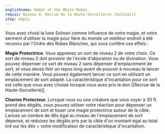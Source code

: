 ```yaml
---
englishname: Adept of the White Robes
requis: Niveau 4, Recrue de la Haute-Sorcellerie (Solinari)
step: empty
---
```

Vous avez choisi la lune Solinari comme influence de votre magie, et votre serment d'utiliser la magie pour faire du monde un meilleur endroit a été reconnu par l'Ordre des Robes Blanches, qui vous confère ces effets :

**Magie Protectrice.** Vous apprenez un sort de niveau 2 de votre choix. Ce sort de niveau 2 doit provenir de l'école d'abjuration ou de divination. Vous pouvez dépenser ce sort de niveau 2 sans dépenser d'emplacement de sort, et vous devez finir un repos long avant de pouvoir à nouveau le lancer de cette manière. Vous pouvez également lancer ce sort en utilisant un emplacement de sort adapté. La caractéristique d'incantation pour ce sort est celle que vous avez choisie lorsque vous avez pris le don [[Recrue de la Haute-Sorcellerie]].

**Charme Protecteur.** Lorsque vous ou une créature que vous voyer à 30 ft. prend des dégâts, vous pouvez utiliser votre réaction pour dépenser un emplacement de sort et tisser une magie protectrice autour de la cible. Lancez un nombre de d6s égal au niveau de l'emplacement de sort dépensé, et réduisez les dégâts pris par la cible d'un montant égal au total tiré sur les dés + votre modificateur de caractéristique d'incantation.
